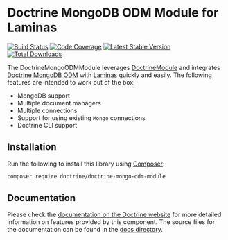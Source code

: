 # Doctrine MongoDB ODM Module for Laminas

[![Build Status](https://github.com/doctrine/DoctrineMongoODMModule/actions/workflows/continuous-integration.yml/badge.svg)](https://github.com/doctrine/DoctrineMongoODMModule/actions/workflows/continuous-integration.yml?query=branch%3A5.0.x)
[![Code Coverage](https://codecov.io/gh/doctrine/DoctrineMongoODMModule/branch/5.0.x/graphs/badge.svg)](https://codecov.io/gh/doctrine/DoctrineMongoODMModule/branch/5.0.x)
[![Latest Stable Version](https://poser.pugx.org/doctrine/doctrine-mongo-odm-module/v/stable.png)](https://packagist.org/packages/doctrine/doctrine-mongo-odm-module) 
[![Total Downloads](https://poser.pugx.org/doctrine/doctrine-mongo-odm-module/downloads.png)](https://packagist.org/packages/doctrine/doctrine-mongo-odm-module)

The DoctrineMongoODMModule leverages [DoctrineModule](https://github.com/doctrine/DoctrineModule/) and integrates 
[Doctrine MongoDB ODM](https://github.com/doctrine/mongodb-odm) with [Laminas](https://getlaminas.org/) quickly
and easily. The following features are intended to work out of the box:

  - MongoDB support
  - Multiple document managers
  - Multiple connections
  - Support for using existing `Mongo` connections
  - Doctrine CLI support

## Installation

Run the following to install this library using [Composer](https://getcomposer.org/):

```bash
composer require doctrine/doctrine-mongo-odm-module
```

## Documentation

Please check the [documentation on the Doctrine website](https://www.doctrine-project.org/projects/doctrine-mongo-odm-module.html)
for more detailed information on features provided by this component. The source files for the documentation can be
found in the [docs directory](./docs/en).

